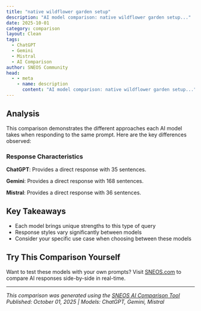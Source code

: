 ```yaml
---
title: "native wildflower garden setup"
description: "AI model comparison: native wildflower garden setup..."
date: 2025-10-01
category: comparison
layout: Clean
tags:
  - ChatGPT
  - Gemini
  - Mistral
  - AI Comparison
author: SNEOS Community
head:
  - - meta
    - name: description
      content: "AI model comparison: native wildflower garden setup..."
---
```


<ChatComparison
  title="native wildflower garden setup"
  prompt="native wildflower garden setup"
  :responses='{
    "ChatGPT": "Setting up a native wildflower garden is a great way to support local ecosystems, attract pollinators, and create a beautiful, low-maintenance landscape. Here\u2019s a step-by-step guide to help you set up your own native wildflower garden:\n\n### 1. **Choose the Location**\n- Select an area that receives appropriate sunlight (full sun to partial shade, depending on the species you want).\n- Ensure the soil drainage matches the needs of native wildflowers (most prefer well-drained soil).\n- Consider the size of the area based on your available space and maintenance ability.\n\n### 2. **Research Native Wildflowers in Your Region**\n- Identify wildflowers native to your specific region or USDA hardiness zone.\n- Choose a variety of species that bloom at different times to ensure continuous color and habitat throughout the growing season.\n- Include plants that support local wildlife like bees, butterflies, and birds.\n\n### 3. **Prepare the Soil**\n- Remove existing grass, weeds, or invasive plants by manual removal, solarization, or herbicide if necessary.\n- Loosen the soil using a garden fork or tiller to improve seed-to-soil contact.\n- Native wildflowers generally do not require highly amended soil; avoid adding too much fertilizer.\n\n### 4. **Select and Purchase Seeds or Plants**\n- Purchase seeds from reputable native plant nurseries or seed suppliers to ensure genetic authenticity.\n- Consider starting with a combination of seeds and young plants to get quicker establishment.\n\n### 5. **Planting**\n- Sow seeds according to the instructions on the seed packet\u2014some require light for germination and should not be covered with soil.\n- For best germination, plant in late fall or early spring depending on your climate.\n- If planting plugs or seedlings, plant them according to spacing recommendations.\n\n### 6. **Watering**\n- Water gently after planting to settle the soil around the seeds or plants.\n- Keep soil moist, but not waterlogged, until seeds have germinated and plants are established.\n- After establishment, many native wildflowers are drought-tolerant and require minimal watering.\n\n### 7. **Mulching**\n- Apply a light mulch layer such as shredded leaves or straw to retain moisture and suppress weeds.\n- Avoid thick layers which might hinder seedling emergence.\n\n### 8. **Maintenance**\n- Regularly monitor for invasive weeds and remove them promptly.\n- Mow the garden once a year, usually in late fall or early spring, to mimic natural clearing and to promote healthy growth.\n- Avoid pesticide use to protect pollinators and beneficial insects.\n\n### 9. **Enjoy and Observe**\n- Watch how native wildlife responds to your garden.\n- Consider adding birdhouses, bee hotels, or water features to enhance habitat.\n\n---\n\nIf you provide your location or region, I can suggest specific native wildflower species suited for your garden!",
    "Gemini": "Okay, let\u0027s get your native wildflower garden set up! Here\u0027s a breakdown of the key steps, considerations, and tips to ensure your project is a blooming success.\n\n**I. Planning \u0026 Preparation: The Foundation for Success**\n\n*   **1. Research, Research, Research!**\n    *   **Your Region is Key:**  Wildflowers are native to specific areas.  What\u0027s native to Texas won\u0027t necessarily thrive in Maine.  Use these resources:\n        *   **Native Plant Societies:** The best resource! Search online for \u0022[Your State] Native Plant Society\u0022 (e.g., \u0022California Native Plant Society\u0022).  They often have plant lists, guides, and local experts.\n        *   **Local Nurseries Specializing in Natives:**  They\u0027ll know what grows well in your area and the specific conditions of your region.\n        *   **University Extension Services:**  Many universities have agricultural extension services that provide information on native plants.\n        *   **Government Resources:**  Your state\u0027s Department of Conservation or equivalent may have information.\n        *   **Online Databases:**\n            *   **Lady Bird Johnson Wildflower Center Native Plant Database:** Excellent, but focus on plants native to your specific state within the database. ([https://www.wildflower.org/](https://www.wildflower.org/))\n            *   **USDA PLANTS Database:** Comprehensive. ([https://plants.sc.egov.usda.gov/](https://plants.sc.egov.usda.gov/))\n\n    *   **Consider These Factors:**\n        *   **Sunlight:**  How many hours of direct sunlight does your chosen spot get each day?  (Full sun, partial shade, full shade)\n        *   **Soil Type:** Is your soil sandy, clay-rich, loamy (a mix), or rocky? Get a soil test to determine the pH.  You can buy a home soil test kit at most garden centers.  Native plants have adapted to the local soil conditions, so amending it might be unnecessary or even detrimental.\n        *   **Moisture:** Is the area generally dry, moist, or wet?  Consider drainage.\n        *   **Size:**  How much space do you have?  Plan accordingly to avoid overcrowding.\n        *   **Bloom Time:** Choose a variety of plants that bloom at different times throughout the growing season to ensure continuous color.\n        *   **Height:**  Consider the mature height of the plants to create a visually appealing arrangement.  Taller plants in the back, shorter ones in the front.\n        *   **Wildlife Value:**  Select plants that attract pollinators (bees, butterflies, hummingbirds), birds, and other beneficial insects.\n        *   **Maintenance Level:** Some native wildflowers are more aggressive or require more maintenance than others.  Be realistic about how much time you\u0027re willing to invest.\n\n*   **2.  Site Selection \u0026 Preparation:**\n\n    *   **Sunlight is Key:** Most wildflowers need at least 6 hours of direct sunlight per day. Choose a sunny location.\n    *   **Remove Existing Vegetation:** This is crucial!  Wildflowers often struggle to compete with established grasses and weeds.\n        *   **Smothering:** Cover the area with cardboard or layers of newspaper, weighted down with rocks or soil, for several months. This is a good organic method.\n        *   **Solarization:** Cover the area with clear plastic sheeting during the hottest months of the year. The heat will kill the existing vegetation.\n        *   **Manual Removal:**  Pull weeds and grasses by hand, making sure to get the roots. This is labor-intensive but effective for smaller areas.\n        *   **Herbicide (Use as a Last Resort):** If other methods aren\u0027t effective, consider a non-selective herbicide (like glyphosate).  Follow the instructions carefully and use it sparingly.  Be aware of potential environmental impacts and drift.  *Important:* Avoid spraying near desirable plants, and consider organic alternatives first.  Remember, some herbicides can persist in the soil.\n    *   **Soil Preparation (Minimal):** Native plants generally prefer lean soil.  Avoid adding fertilizer or excessive compost, as this can favor weeds.  If your soil is heavily compacted, you can lightly loosen it with a garden fork or tiller, but avoid over-tilling.\n\n**II. Choosing Your Wildflowers**\n\n*   **1. Prioritize Native Species:** This is the most important part! Focus on plants that are truly native to *your specific region*.  \u0022Nativars\u0022 (cultivars of native plants) can sometimes be okay, but prioritize straight species (unmodified native plants) when possible, as they provide the most benefit to local ecosystems.\n*   **2.  Seed vs. Plants:**\n    *   **Seeds:**\n        *   **Pros:** More economical, good for large areas, allows for natural establishment.\n        *   **Cons:** Can be slower to establish, requires good seed-to-soil contact, more susceptible to weed competition, may need cold stratification (see below).\n    *   **Plants (Plugs or Potted):**\n        *   **Pros:** Faster establishment, easier to control placement, good for smaller areas or adding focal points.\n        *   **Cons:** More expensive, limited availability.\n*   **3. Popular Native Wildflower Choices (Vary by Region!  Confirm they are native to YOUR area):**\n    *   **Pollinator Favorites:**\n        *   **Black-Eyed Susan (Rudbeckia hirta):** Sunny, cheerful, attracts bees and butterflies.\n        *   **Purple Coneflower (Echinacea purpurea):** Drought-tolerant, beautiful color, good for pollinators.\n        *   **Bee Balm (Monarda spp.):** Attracts bees, hummingbirds, and butterflies.\n        *   **Milkweed (Asclepias spp.):** Essential for Monarch butterfly caterpillars.  (Different species for different regions).\n        *   **Goldenrod (Solidago spp.):**  A late-season bloomer that provides crucial nectar for pollinators preparing for winter. (Note: It doesn\u0027t cause allergies like ragweed).\n        *   **Asters (Symphyotrichum spp.):** Another late-season favorite for pollinators.\n    *   **Other Attractive Options:**\n        *   **Blue Flax (Linum lewisii):** Delicate blue flowers.\n        *   **Lupine (Lupinus spp.):** Beautiful spires of flowers (choose native species!).\n        *   **Indian Blanket (Gaillardia pulchella):**  Red and yellow daisy-like flowers.\n        *   **Penstemon (Penstemon spp.):** A diverse genus with many beautiful native species.\n        *   **Yarrow (Achillea millefolium):**  Drought-tolerant, attracts beneficial insects.\n*   **4.  Where to Buy:**\n    *   **Native Plant Nurseries:**  The best source for guaranteed native species.  They often have knowledgeable staff who can advise you.\n    *   **Online Seed Suppliers Specializing in Natives:**  Examples: Prairie Moon Nursery, Roundstone Seed, Ernst Conservation Seeds.\n    *   **Local Seed Exchanges:**  A great way to obtain seeds from plants grown in your area.\n    *   **Avoid Big Box Stores:**  They often sell non-native or mislabeled plants.\n\n**III. Planting \u0026 Sowing**\n\n*   **1. Timing:**\n    *   **Seeds:**\n        *   **Fall Sowing:**  Many native wildflower seeds benefit from a period of cold, moist stratification (a process that mimics winter conditions).  Sowing in the fall allows this to happen naturally.\n        *   **Spring Sowing:**  If you sow in the spring, you may need to cold stratify the seeds yourself by placing them in a moist paper towel in a plastic bag in the refrigerator for a specified period (usually 4-8 weeks).  Check seed packet instructions.\n    *   **Plants:**\n        *   **Spring or Fall:** Avoid planting during the heat of summer.\n*   **2. Sowing Seeds:**\n    *   **Seed-to-Soil Contact:**  This is critical for germination.\n        *   **Lightly Rake:** Lightly rake the soil surface to create small furrows.\n        *   **Broadcast Seeds:** Sprinkle the seeds evenly over the prepared area.\n        *   **Firm the Soil:** Gently press the seeds into the soil with a roller, your feet, or the back of a rake.\n        *   **Lightly Cover:**  Some seeds need light to germinate, while others need to be covered with a thin layer of soil (about 1/4 inch).  Check seed packet instructions.\n    *   **Watering:**  Water gently after sowing to keep the soil moist until the seeds germinate.\n*   **3. Planting Plugs or Potted Plants:**\n    *   **Dig a Hole:** Dig a hole slightly larger than the root ball of the plant.\n    *   **Gently Remove the Plant:**  Carefully remove the plant from its container, being careful not to damage the roots.\n    *   **Place the Plant:** Place the plant in the hole, making sure the top of the root ball is level with the surrounding soil.\n    *   **Backfill with Soil:** Fill the hole with soil and gently firm it around the plant.\n    *   **Water Thoroughly:** Water the plant thoroughly after planting.\n    *   **Mulch (Optional):** A light layer of mulch (such as straw or shredded leaves) can help retain moisture and suppress weeds. Avoid using dyed mulches.\n\n**IV. Maintenance**\n\n*   **1. Weed Control:** This is the most important aspect of maintaining a wildflower garden.\n    *   **Hand-Pulling:** The best way to remove weeds is by hand.  Do this regularly, especially when the weeds are small.\n    *   **Mulching:** A light layer of mulch can help suppress weeds.\n    *   **Avoid Herbicides (if possible):** Herbicides can harm your wildflowers. If you must use them, spot-treat carefully and choose a selective herbicide that targets specific weeds.\n*   **2. Watering:**  Native wildflowers are generally drought-tolerant once established.  Water regularly during the first year to help them get established.  After that, water only during prolonged periods of drought.\n*   **3. Deadheading:** Deadheading (removing spent flower heads) can encourage more blooms in some species, but it\u0027s not always necessary.  Leave some seed heads for the birds.\n*   **4.  Cutting Back (in Late Fall or Early Spring):** Cut back the foliage of your wildflowers to the ground in late fall or early spring. This helps to remove dead plant matter and allows for new growth.  Leave the seed heads up through the winter for the birds.\n*   **5. Controlled Burns (Sometimes):** In some prairie ecosystems, controlled burns are used to manage vegetation and promote wildflower growth.  This is a specialized practice that should only be done by trained professionals. *Consult with your local experts before considering this.*\n\n**V. Important Considerations \u0026 Tips**\n\n*   **Be Patient:** Wildflower gardens take time to establish.  Don\u0027t be discouraged if you don\u0027t see a lot of blooms in the first year.\n*   **Label Your Plants:** This will help you identify them and remember their needs.\n*   **Keep Records:** Keep track of what you plant, when you plant it, and how it performs.\n*   **Don\u0027t Over-Fertilize:** Native wildflowers thrive in lean soil.  Avoid adding fertilizer or excessive compost.\n*   **Observe and Adjust:** Pay attention to how your plants are growing and adjust your maintenance practices as needed.\n*   **Embrace Imperfection:** Wildflower gardens are meant to be natural and slightly wild.  Don\u0027t strive for a perfectly manicured look.\n*   **Enjoy!** Wildflower gardens are a beautiful and rewarding way to connect with nature and support local ecosystems.\n\n**Key Questions to Ask Yourself \u0026 Your Local Experts:**\n\n*   What are the specific native wildflowers that thrive in my *exact* location (taking into account microclimates and soil conditions)?\n*   What are the best seed mixes or individual plants to choose for my goals (pollinators, specific wildlife, bloom time, etc.)?\n*   Are there any invasive species that I need to be particularly careful about in my area?\n*   What are the local regulations regarding native plant conservation or removal of existing vegetation?\n*   Can you recommend any local resources for native plant identification and management?\n\nBy following these steps and doing your research, you can create a beautiful and thriving native wildflower garden that will benefit both you and the environment. Good luck!\n",
    "Mistral": "Setting up a native wildflower garden can be a rewarding project that supports local biodiversity and adds beauty to your landscape. Here are the steps to help you get started:\n\n### 1. Planning and Preparation\n- **Research Local Wildflowers**: Identify native wildflowers that are suitable for your region. Local nurseries, botanical gardens, and online resources can provide valuable information.\n- **Site Selection**: Choose a location that receives adequate sunlight, typically at least 6 hours of direct sunlight per day.\n- **Soil Testing**: Test your soil to understand its pH and nutrient levels. Most wildflowers prefer well-drained soil, but some may have specific requirements.\n\n### 2. Site Preparation\n- **Clear the Area**: Remove any existing vegetation, including weeds and grass. You can use a tiller or manually remove plants.\n- **Soil Amendment**: If necessary, amend the soil with compost or other organic matter to improve its quality. Avoid using fertilizers, as many wildflowers thrive in nutrient-poor soil.\n- **Level the Ground**: Ensure the area is level to prevent water pooling and erosion.\n\n### 3. Planting\n- **Seed Selection**: Purchase seeds or seedlings of native wildflowers. Ensure they are from a reputable source to avoid introducing invasive species.\n- **Planting Methods**:\n  - **Direct Seeding**: Scatter seeds evenly across the prepared area. Lightly rake the seeds into the soil and water gently.\n  - **Plug Planting**: Plant seedlings (plugs) in a grid pattern, spacing them according to the plant\u0027s mature size.\n- **Watering**: Water the area thoroughly after planting. Keep the soil consistently moist until the seeds germinate or the seedlings establish.\n\n### 4. Maintenance\n- **Weed Control**: Regularly remove weeds to prevent them from competing with your wildflowers.\n- **Watering**: Water the garden as needed, especially during dry periods. Once established, many native wildflowers are drought-tolerant.\n- **Mowing**: If necessary, mow the area in late fall or early spring to control weeds and encourage new growth.\n\n### 5. Enjoyment and Observation\n- **Monitor Growth**: Keep an eye on your wildflowers to ensure they are thriving. Take note of any issues such as pests or diseases.\n- **Attract Wildlife**: Enjoy the wildlife your garden attracts, including bees, butterflies, and birds.\n- **Documentation**: Keep a journal or take photos to document the growth and changes in your wildflower garden.\n\n### Tips for Success\n- **Patience**: Native wildflowers may take time to establish and bloom. Be patient and persistent.\n- **Diversity**: Plant a variety of wildflowers to create a diverse and resilient ecosystem.\n- **Community Involvement**: Consider joining local gardening clubs or conservation groups for support and advice.\n\nBy following these steps, you can create a beautiful and ecologically beneficial native wildflower garden that will bring joy and support local wildlife."
  }'
  published-date="18:32"
/>

## Analysis

This comparison demonstrates the different approaches each AI model takes when responding to the same prompt. Here are the key differences observed:

### Response Characteristics

**ChatGPT**: Provides a direct response with 35 sentences. 

**Gemini**: Provides a direct response with 168 sentences. 

**Mistral**: Provides a direct response with 36 sentences. 

## Key Takeaways

- Each model brings unique strengths to this type of query
- Response styles vary significantly between models
- Consider your specific use case when choosing between these models

## Try This Comparison Yourself

Want to test these models with your own prompts? Visit [SNEOS.com](https://sneos.com) to compare AI responses side-by-side in real-time.

---

*This comparison was generated using the [SNEOS AI Comparison Tool](https://sneos.com)*
*Published: October 01, 2025 | Models: ChatGPT, Gemini, Mistral*
